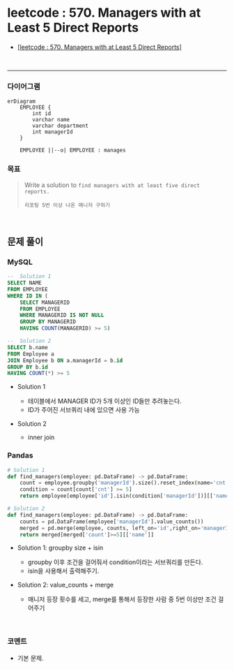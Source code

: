 # leetcode : 570. Managers with at Least 5 Direct Reports
* [[leetcode : 570. Managers with at Least 5 Direct Reports]](https://leetcode.com/problems/managers-with-at-least-5-direct-reports/description/)
<br>

---

### **다이어그램**
```mermaid
erDiagram
    EMPLOYEE {
        int id
        varchar name
        varchar department
        int managerId
    }
    
    EMPLOYEE ||--o| EMPLOYEE : manages
```

### **목표**
> Write a solution to `find managers with at least five direct reports.`
>
> `리포팅 5번 이상 나온 매니저 구하기`


<br>

## 문제 풀이

### **MySQL**
```SQL
--  Solution 1
SELECT NAME
FROM EMPLOYEE
WHERE ID IN (
    SELECT MANAGERID
    FROM EMPLOYEE
    WHERE MANAGERID IS NOT NULL
    GROUP BY MANAGERID
    HAVING COUNT(MANAGERID) >= 5)

--  Solution 2
SELECT b.name
FROM Employee a
JOIN Employee b ON a.managerId = b.id
GROUP BY b.id
HAVING COUNT(*) >= 5
```

* Solution 1
  * 테이블에서 MANAGER ID가 5개 이상인 ID들만 추려놓는다.
  * ID가 주어진 서브쿼리 내에 있으면 사용 가능
  
* Solution 2
  * inner join
  
### **Pandas**
```python
# Solution 1
def find_managers(employee: pd.DataFrame) -> pd.DataFrame:
    count = employee.groupby('managerId').size().reset_index(name='cnt')
    condition = count[count['cnt'] >= 5]
    return employee[employee['id'].isin(condition['managerId'])][['name']]

# Solution 2
def find_managers(employee: pd.DataFrame) -> pd.DataFrame:
    counts = pd.DataFrame(employee['managerId'].value_counts())
    merged = pd.merge(employee, counts, left_on='id',right_on='managerId')
    return merged[merged['count']>=5][['name']]
```
* Solution 1: groupby size + isin
  * groupby 이후 조건을 걸어줘서 condition이라는 서브쿼리를 만든다.
  * isin을 사용해서 출력해주기.
  
* Solution 2: value_counts + merge
  * 매니저 등장 횟수를 세고, merge를 통해서 등장한 사람 중 5번 이상만 조건 걸어주기
  
<br>

### **코멘트**
* 기본 문제.